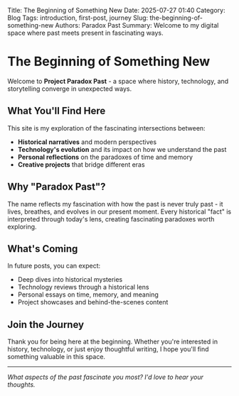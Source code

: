 Title: The Beginning of Something New
Date: 2025-07-27 01:40
Category: Blog
Tags: introduction, first-post, journey
Slug: the-beginning-of-something-new
Authors: Paradox Past
Summary: Welcome to my digital space where past meets present in fascinating ways.

# The Beginning of Something New

Welcome to **Project Paradox Past** - a space where history, technology, and storytelling converge in unexpected ways.

## What You'll Find Here

This site is my exploration of the fascinating intersections between:

- **Historical narratives** and modern perspectives
- **Technology's evolution** and its impact on how we understand the past
- **Personal reflections** on the paradoxes of time and memory
- **Creative projects** that bridge different eras

## Why "Paradox Past"?

The name reflects my fascination with how the past is never truly past - it lives, breathes, and evolves in our present moment. Every historical "fact" is interpreted through today's lens, creating fascinating paradoxes worth exploring.

## What's Coming

In future posts, you can expect:

- Deep dives into historical mysteries
- Technology reviews through a historical lens
- Personal essays on time, memory, and meaning
- Project showcases and behind-the-scenes content

## Join the Journey

Thank you for being here at the beginning. Whether you're interested in history, technology, or just enjoy thoughtful writing, I hope you'll find something valuable in this space.

---

*What aspects of the past fascinate you most? I'd love to hear your thoughts.*
